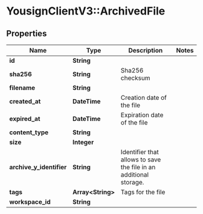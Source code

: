 # YousignClientV3::ArchivedFile

## Properties
Name | Type | Description | Notes
------------ | ------------- | ------------- | -------------
**id** | **String** |  | 
**sha256** | **String** | Sha256 checksum | 
**filename** | **String** |  | 
**created_at** | **DateTime** | Creation date of the file | 
**expired_at** | **DateTime** | Expiration date of the file | 
**content_type** | **String** |  | 
**size** | **Integer** |  | 
**archive_y_identifier** | **String** | Identifier that allows to save the file in an additional storage. | 
**tags** | **Array&lt;String&gt;** | Tags for the file | 
**workspace_id** | **String** |  | 

